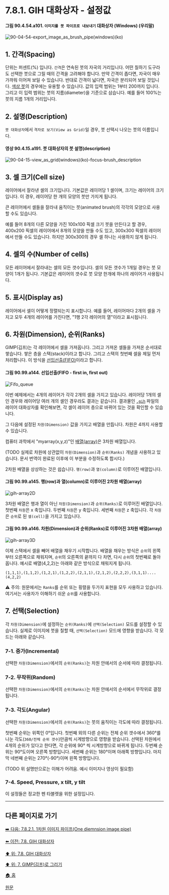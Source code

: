 # 7.8.1. GIH 대화상자 - 설정값

#### 그림 90.4.54.a101. `이미지를 붓 파이프로 내보내기` 대화상자 (Windows) (우리말)
![90-04-54-export_image_as_brush_pipe(windows)(ko)](https://github.com/wonder13662/gimp/assets/15767104/772cddf7-fec0-4394-8394-99ec12a986e8)

## 1. 간격(Spacing)
단위는 퍼센트(%) 입니다. `간격`은 연속된 붓의 자국의 거리입니다. 어떤 칠하기 도구라도 선택한 붓으로 그릴 때의 간격을 고려해야 합니다. 만약 간격이 좁다면, 자국이 매우 가까워 이어져 보일 수 있습니다. 반대로 간격이 넓다면, 자국은 분리되어 보일 것입니다. [색상 붓](./07-06-brushesx-02-color_brush.md)의 경우에는 유용할 수 있습니다. 값의 입력 범위는 1부터 200까지 입니다. 그리고 이 입력 범위는 붓의 지름(diameter)을 기준으로 삼습니다. 예를 들어 100%는 붓의 지름 1개의 거리입니다.

## 2. 설명(Description)
`붓 대화상자`에서 `격자로 보기(View as Grid)`일 경우, 붓 선택시 나오는 붓의 이름입니다.

#### 영상 90.4.15.a191. 붓 대화상자의 붓 설명(description)
![90-04-15-view_as_grid(windows)(ko)-focus-brush_description](https://github.com/wonder13662/gimp/assets/15767104/fb4f6097-a9e0-4cc0-aa68-c03d0b462846)

## 3. 셀 크기(Cell size)
레이어에서 잘라낸 셀의 크기입니다. 기본값은 레이어당 1 셀이며, 크기는 레이어의 크기입니다. 이 경우, 레이어당 한 개의 모양의 붓만 가지게 됩니다.

큰 레이어에서 셀들을 잘라내 움직이는 붓(animated brush)의 각각의 모양으로 사용할 수도 있습니다.

예를 들어 8개의 다른 모양을 가진 100x100 픽셀 크기 붓을 만든다고 할 경우, 400x200 픽셀의 레이어에서 8개의 모양을 만들 수도 있고, 300x300 픽셀의 레이어에서 만들 수도 있습니다. 하지만 300x300의 경우 셀 하나는 사용하지 않게 됩니다.

## 4. 셀의 수(Number of cells)
모든 레이어에서 잘라내는 셀의 모든 갯수입니다. 셀의 모든 갯수가 1개일 경우는 붓 모양이 1개가 됩니다. 기본값은 레이어의 갯수로 붓 모양 한개에 하나의 레이어가 사용됩니다.

## 5. 표시(Display as)
레이어에서 셀이 어떻게 정렬되는지 표시합니다. 예를 들어, 레이어마다 2개의 셀을 가지고 모두 4개의 레이어를 가진다면, "1행 2각 레이어의 열"이라고 표시됩니다.

## 6. 차원(Dimension), 순위(Ranks)
GIMP(김프)는 각 레이어에서 셀을 가져옵니다. 그리고 가져온 셀들을 가져온 순서대로 쌓습니다. 쌓은 층을 스택(stack)이라고 합니다. 그리고 스택의 첫번째 셀을 제일 먼저 처리합니다. 이 방식을 [선입선출(FIFO)](https://ko.wikipedia.org/wiki/%EC%84%A0%EC%9E%85_%EC%84%A0%EC%B6%9C)이라고 합니다. 

#### 그림 90.99.a144. 선입선출(FIFO - first in, first out)
![Fifo_queue](https://github.com/wonder13662/gimp/assets/15767104/6e7cd780-e5cb-4347-911e-1ce4fa3ceade)

이번 예제에서는 4개의 레이어가 각각 2개의 셀을 가지고 있습니다. 레이어당 1개의 셀인 경우와 레이어당 여러 개의 셀인 경우라도 결과는 같습니다. 결과물인 [`.gih`](./19-glossaryx-gih.md) 파일의 레이어 대화상자를 확인해보면, 각 셀이 레이어 층으로 바뀌어 있는 것을 확인할 수 있습니다.

그 다음에 설정된 `차원(Dimension)` 값을 가지고 배열을 만듭니다. 차원은 4까지 사용할 수 있습니다.

컴퓨터 과학에서 "myarray(x,y,z)"인 [배열(array)](https://ko.wikipedia.org/wiki/%EB%B0%B0%EC%97%B4)은 3차원 배열입니다.

(TODO 실제로 차원에 상관없이 `차원(Dimension)`과 `순위(Ranks)` 개념을 사용하고 있습니다. 문서 번역이 완료된 이후에 이 부분을 수정하도록 합시다.)

2차원 배열을 상상하는 것은 쉽습니다. `행(row)`과 `열(column)`로 이루어진 배열입니다.

#### 그림 90.99.a145. 행(row)과 열(column)로 이루어진 2차원 배열(array)
![gih-array2D](https://github.com/wonder13662/gimp/assets/15767104/546528b6-6c1c-4914-8f01-3054376e9643)

3차원 배열은 행과 열이 아닌 `차원(Dimension)`과 `순위(Ranks)`로 이루어진 배열입니다. 첫번째 `차원`은 x 축입니다. 두번째 `차원`은 y 축입니다. 세번째 `차원`은 z 축입니다. 각 `차원`은 `순위`로 된 `셀(cell)`을 가지고 있습니다.

#### 그림 90.99.a146. 차원(Dimension)과 순위(Ranks)로 이루어진 3차원 배열(array)
![gih-array3D](https://github.com/wonder13662/gimp/assets/15767104/ab1ede91-8a8a-4caf-8a9d-e37e488d9fa8)

이제 스택에서 셀을 빼어 배열을 채우기 시작합니다. 배열을 채우는 방식은 `순위`의 왼쪽부터 오른쪽으로 채워지며, `순위`의 오른쪽의 끝까지 다 차면, 다시 `순위`의 첫번째로 돌아옵니다. 예시로 배열(4,2,2)는 아래와 같은 방식으로 채워지게 됩니다.

```
(1,1,1),(1,1,2),(1,2,1),(1,2,2),(2,1,1),(2,1,2),(2,2,2),(3,1,1).... (4,2,2)
```

⚠️ 주의: 원문에서는 `Ranks`를 순위 또는 횡렬을 두가지 표현을 모두 사용하고 있습니다. 여기서는 사용자가 이해하기 쉬운 `순위`를 사용합니다.

## 7. 선택(Selection)
각 `차원(Dimension)`에 설정하는 `순위(Ranks)`에 `선택(Selection)` 모드를 설정할 수 있습니다. 실제로 이미지에 붓을 칠할 때, `선택(Selection)` 모드에 영향을 받습니다. 각 모드는 아래와 같습니다.

### 7-1. 증가(Incremental)
선택한 `차원(Dimension)`에서의 `순위(Ranks)`는 차원 안에서의 순서에 따라 결정됩니다.

### 7-2. 무작위(Random)
선택한 `차원(Dimension)`에서의 `순위(Ranks)`는 차원 안에서의 순서에서 무작위로 결정됩니다.

### 7-3. 각도(Angular)
선택한 `차원(Dimension)`에서의 `순위(Ranks)`는 붓의 움직이는 각도에 따라 결정됩니다.

첫번째 순위는 위쪽인 0°입니다. 첫번째 외의 다른 순위는 전체 순위 갯수에서 360°를 나눈 각도(`360/전체 순위 갯수`)만큼씩 시계방향으로 영향을 받습니다. 선택된 차원에서 4개의 순위가 있다고 한다면, 각 순위에 90° 씩 시계방향으로 바뀌게 됩니다. 두번째 순위는 90°도이며 오른쪽 방향입니다. 세번째 순위는 180°이며 아래쪽 방향입니다. 마지막 네번째 순위는 270°(-90°)이며 왼쪽 방향입니다.

(TODO 위 설명만으로는 이해가 어려움. 예시 이미지나 영상이 필요함)

### 7-4. Speed, Pressure, x tilt, y tilt
이 설정들은 정교한 펜 타블렛을 위한 설정입니다.

***

## 다른 페이지로 가기
[➡️ 다음: 7.8.2.1. 1차원 이미지 파이프(One diemnsion image pipe)](./07-08-the-gih-dialog-boxx-02-examplex-01-one_dimension_image_pipe.md)

[⬅️ 이전: 7.8. GIH 대화상자](./07-08-the-gih-dialog-box.md)

[⬆️ 위: 7.8. GIH 대화상자](./07-08-the-gih-dialog-box.md)

[⬆️ 위: 7. GIMP(김프)로 그리기](./07-00-painting-with-gimp.md)

[🏠 홈](./00-home.md)

[원문](https://docs.gimp.org/2.10/ko/gimp-using-animated-brushes.html)
